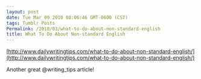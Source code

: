 ```yaml
---
layout: post
date: Tue Mar 09 2010 08:06:46 GMT-0600 (CST)
tags: Tumblr Posts
Permalink: /2010/03/what-to-do-about-non-standard-english
title: What To Do About Non-standard English
---
```


[http://www.dailywritingtips.com/what-to-do-about-non-standard-english/](http://www.dailywritingtips.com/what-to-do-about-non-standard-english/)

Another great @writing_tips article!
